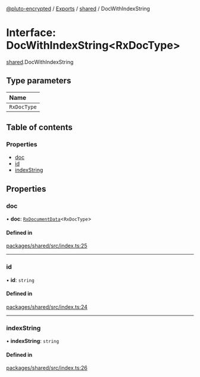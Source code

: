 [@pluto-encrypted](../README.md) / [Exports](../modules.md) / [shared](../modules/shared.md) / DocWithIndexString

# Interface: DocWithIndexString\<RxDocType\>

[shared](../modules/shared.md).DocWithIndexString

## Type parameters

| Name |
| :------ |
| `RxDocType` |

## Table of contents

### Properties

- [doc](shared.DocWithIndexString.md#doc)
- [id](shared.DocWithIndexString.md#id)
- [indexString](shared.DocWithIndexString.md#indexstring)

## Properties

### doc

• **doc**: [`RxDocumentData`](../modules/shared.md#rxdocumentdata)\<`RxDocType`\>

#### Defined in

[packages/shared/src/index.ts:25](https://github.com/atala-community-projects/pluto-encrypted/blob/8d4a2cf/packages/shared/src/index.ts#L25)

___

### id

• **id**: `string`

#### Defined in

[packages/shared/src/index.ts:24](https://github.com/atala-community-projects/pluto-encrypted/blob/8d4a2cf/packages/shared/src/index.ts#L24)

___

### indexString

• **indexString**: `string`

#### Defined in

[packages/shared/src/index.ts:26](https://github.com/atala-community-projects/pluto-encrypted/blob/8d4a2cf/packages/shared/src/index.ts#L26)
